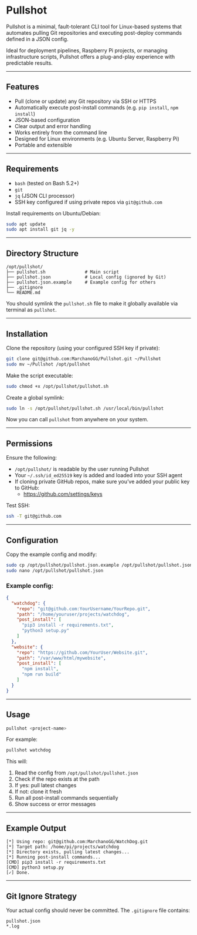# Pullshot

Pullshot is a minimal, fault-tolerant CLI tool for Linux-based systems that automates pulling Git repositories and executing post-deploy commands defined in a JSON config.

Ideal for deployment pipelines, Raspberry Pi projects, or managing infrastructure scripts, Pullshot offers a plug-and-play experience with predictable results.

---

## Features

- Pull (clone or update) any Git repository via SSH or HTTPS
- Automatically execute post-install commands (e.g. `pip install`, `npm install`)
- JSON-based configuration
- Clear output and error handling
- Works entirely from the command line
- Designed for Linux environments (e.g. Ubuntu Server, Raspberry Pi)
- Portable and extensible

---

## Requirements

- `bash` (tested on Bash 5.2+)
- `git`
- `jq` (JSON CLI processor)
- SSH key configured if using private repos via `git@github.com`

Install requirements on Ubuntu/Debian:

```bash
sudo apt update
sudo apt install git jq -y
```

---

## Directory Structure

```
/opt/pullshot/
├── pullshot.sh               # Main script
├── pullshot.json             # Local config (ignored by Git)
├── pullshot.json.example     # Example config for others
├── .gitignore
└── README.md
```

You should symlink the `pullshot.sh` file to make it globally available via terminal as `pullshot`.

---

## Installation

Clone the repository (using your configured SSH key if private):

```bash
git clone git@github.com:MarchanoGG/Pullshot.git ~/Pullshot
sudo mv ~/Pullshot /opt/pullshot
```

Make the script executable:

```bash
sudo chmod +x /opt/pullshot/pullshot.sh
```

Create a global symlink:

```bash
sudo ln -s /opt/pullshot/pullshot.sh /usr/local/bin/pullshot
```

Now you can call `pullshot` from anywhere on your system.

---

## Permissions

Ensure the following:

- `/opt/pullshot/` is readable by the user running Pullshot
- Your `~/.ssh/id_ed25519` key is added and loaded into your SSH agent
- If cloning private GitHub repos, make sure you’ve added your public key to GitHub:
  - https://github.com/settings/keys

Test SSH:

```bash
ssh -T git@github.com
```

---

## Configuration

Copy the example config and modify:

```bash
sudo cp /opt/pullshot/pullshot.json.example /opt/pullshot/pullshot.json
sudo nano /opt/pullshot/pullshot.json
```

### Example config:

```json
{
  "watchdog": {
    "repo": "git@github.com:YourUsername/YourRepo.git",
    "path": "/home/youruser/projects/watchdog",
    "post_install": [
      "pip3 install -r requirements.txt",
      "python3 setup.py"
    ]
  },
  "website": {
    "repo": "https://github.com/YourUser/Website.git",
    "path": "/var/www/html/mywebsite",
    "post_install": [
      "npm install",
      "npm run build"
    ]
  }
}
```

---

## Usage

```bash
pullshot <project-name>
```

For example:

```bash
pullshot watchdog
```

This will:

1. Read the config from `/opt/pullshot/pullshot.json`
2. Check if the repo exists at the path
3. If yes: pull latest changes
4. If not: clone it fresh
5. Run all post-install commands sequentially
6. Show success or error messages

---

## Example Output

```
[*] Using repo: git@github.com:MarchanoGG/WatchDog.git
[*] Target path: /home/pi/projects/watchdog
[*] Directory exists, pulling latest changes...
[*] Running post-install commands...
[CMD] pip3 install -r requirements.txt
[CMD] python3 setup.py
[✓] Done.
```

---

## Git Ignore Strategy

Your actual config should never be committed. The `.gitignore` file contains:

```
pullshot.json
*.log
```
